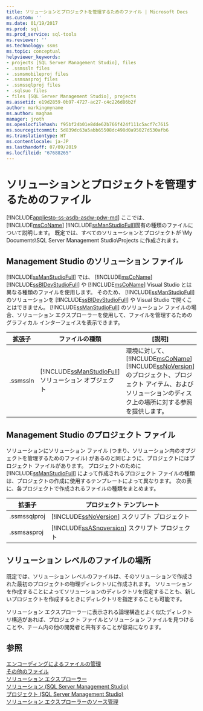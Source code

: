 ```yaml
---
title: ソリューションとプロジェクトを管理するためのファイル | Microsoft Docs
ms.custom: ''
ms.date: 01/19/2017
ms.prod: sql
ms.prod_service: sql-tools
ms.reviewer: ''
ms.technology: ssms
ms.topic: conceptual
helpviewer_keywords:
- projects [SQL Server Management Studio], files
- .ssmssln files
- .ssmsmobileproj files
- .ssmsasproj files
- .ssmssqlproj files
- .sqlsuo files
- files [SQL Server Management Studio], projects
ms.assetid: e19d2859-0b97-4727-ac27-c4c226d86b2f
author: markingmyname
ms.author: maghan
manager: jroth
ms.openlocfilehash: f95bf24b01e8dde62b766f424f111c5acf7c7615
ms.sourcegitcommit: 5d839dc63a5abb65508dc498d0a95027d530afb6
ms.translationtype: HT
ms.contentlocale: ja-JP
ms.lasthandoff: 07/09/2019
ms.locfileid: "67688265"
---
```

# <a name="files-that-manage-solutions-and-projects"></a>ソリューションとプロジェクトを管理するためのファイル
[!INCLUDE[appliesto-ss-asdb-asdw-pdw-md](../../includes/appliesto-ss-asdb-asdw-pdw-md.md)]
 ここでは、 [!INCLUDE[msCoName](../../includes/msconame_md.md)] [!INCLUDE[ssManStudioFull](../../includes/ssmanstudiofull-md.md)]固有の種類のファイルについて説明します。 既定では、すべてのソリューションとプロジェクトが \My Documents\SQL Server Management Studio\Projects に作成されます。  


## <a name="management-studio-solution-files"></a>Management Studio のソリューション ファイル  
[!INCLUDE[ssManStudioFull](../../includes/ssmanstudiofull-md.md)] では、 [!INCLUDE[msCoName](../../includes/msconame_md.md)] [!INCLUDE[ssBIDevStudioFull](../../includes/ssbidevstudiofull_md.md)] や [!INCLUDE[msCoName](../../includes/msconame_md.md)] Visual Studio とは異なる種類のファイルを使用します。 そのため、 [!INCLUDE[ssManStudioFull](../../includes/ssmanstudiofull-md.md)] のソリューションを [!INCLUDE[ssBIDevStudioFull](../../includes/ssbidevstudiofull_md.md)] や Visual Studio で開くことはできません。 [!INCLUDE[ssManStudioFull](../../includes/ssmanstudiofull-md.md)] のソリューション ファイルの場合、ソリューション エクスプローラーを使用して、ファイルを管理するためのグラフィカル インターフェイスを表示できます。  
   
|拡張子|ファイルの種類|[説明]|作成者|  
|-------------|-------------|---------------|--------------|  
|.ssmssln|[!INCLUDE[ssManStudioFull](../../includes/ssmanstudiofull-md.md)] ソリューション オブジェクト|環境に対して、 [!INCLUDE[msCoName](../../includes/msconame_md.md)] [!INCLUDE[ssNoVersion](../../includes/ssnoversion-md.md)] のプロジェクト、プロジェクト アイテム、およびソリューションのディスク上の場所に対する参照を提供します。|[!INCLUDE[ssManStudioFull](../../includes/ssmanstudiofull-md.md)]|  
  
## <a name="management-studio-project-files"></a>Management Studio のプロジェクト ファイル  
ソリューションにソリューション ファイル (つまり、ソリューション内のオブジェクトを管理するためのファイル) があるのと同じように、プロジェクトにはプロジェクト ファイルがあります。 プロジェクトのために [!INCLUDE[ssManStudioFull](../../includes/ssmanstudiofull-md.md)] によって作成されるプロジェクト ファイルの種類は、プロジェクトの作成に使用するテンプレートによって異なります。 次の表に、各プロジェクトで作成されるファイルの種類をまとめます。  
   
|拡張子|プロジェクト テンプレート|  
|-------------|--------------------|  
|.ssmssqlproj|[!INCLUDE[ssNoVersion](../../includes/ssnoversion-md.md)] スクリプト プロジェクト|  
|.ssmsasproj|[!INCLUDE[ssASnoversion](../../includes/ssasnoversion_md.md)] スクリプト プロジェクト|  
   
## <a name="location-of-solution-level-files"></a>ソリューション レベルのファイルの場所  
既定では、ソリューション レベルのファイルは、そのソリューションで作成された最初のプロジェクトの物理ディレクトリに作成されます。 ソリューションを作成することによってソリューションのディレクトリを指定することも、新しいプロジェクトを作成するときにディレクトリを指定することも可能です。  
 
ソリューション エクスプローラーに表示される論理構造とよく似たディレクトリ構造があれば、プロジェクト ファイルとソリューション ファイルを見つけることや、チーム内の他の開発者と共有することが容易になります。  
   
## <a name="see-also"></a>参照  
[エンコーディングによるファイルの管理](../../ssms/solution/manage-files-with-encoding.md)  
[その他のファイル](../../ssms/solution/miscellaneous-files.md)  
[ソリューション エクスプローラー](../../ssms/solution/solution-explorer.md)  
[ソリューション (SQL Server Management Studio)](../../ssms/solution/solutions-sql-server-management-studio.md)  
[プロジェクト (SQL Server Management Studio)](../../ssms/solution/projects-sql-server-management-studio.md)  
[ソリューション エクスプローラーのソース管理](https://msdn.microsoft.com/library/ms173879.aspx)  
  
